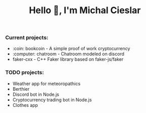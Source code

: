 <h1 align="center">Hello 👋, I'm Michal Cieslar</h1>
<br>

<h3>Current projects:</h3>
<ul>
  <li>:coin: bookcoin - A simple proof of work cryptocurrency</li>
  <li>:computer: chatroom - Chatroom modeled on discord</li>
  <li>faker-cxx - C++ Faker library based on faker-js/faker</li>
</ul>

<h3>TODO projects:</h3>
<ul>
  <li>Weather app for meteoropathics</li>
  <li>Berthier</li>
  <li>Discord bot in Node.js</li>
  <li>Cryptocurrency trading bot in Node.js</li>
  <li>Clothes app</li>
</ul>
</br>
